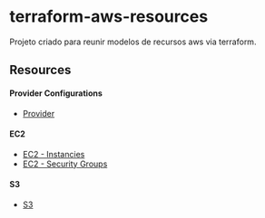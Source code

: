 # terraform-aws-resources

Projeto criado para reunir modelos de recursos aws via terraform.

## Resources

#### Provider Configurations

- [Provider](./main.tf)

#### EC2

- [EC2 - Instancies](./ec2-instance.tf)
- [EC2 - Security Groups](./ec2-security-groups.tf)

#### S3

- [S3](./s3.tf)